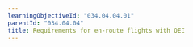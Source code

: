 ```yaml
---
learningObjectiveId: "034.04.04.01"
parentId: "034.04.04"
title: Requirements for en-route flights with OEI
---
```

